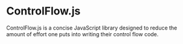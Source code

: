 # ControlFlow.js
ControlFlow.js is a concise JavaScript library designed to reduce the amount of effort one puts into writing their control flow code.
